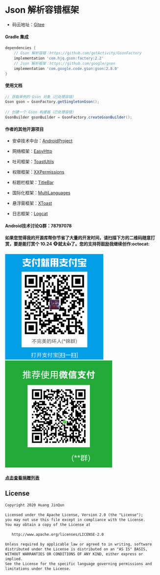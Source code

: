 # Json 解析容错框架

* 码云地址：[Gitee](https://gitee.com/getActivity/GsonFactory)

#### Gradle 集成

```groovy
dependencies {
    // Gson 解析容错：https://github.com/getActivity/GsonFactory
    implementation 'com.hjq.gson:factory:2.2'
    // Json 解析框架：https://github.com/google/gson
    implementation 'com.google.code.gson:gson:2.8.0'
}
```

#### 使用文档

```java
// 获取单例的 Gson 对象（已处理容错）
Gson gson = GsonFactory.getSingletonGson();

// 创建一个 Gson 构建器（已处理容错）
GsonBuilder gsonBuilder = GsonFactory.createGsonBuilder();
```

#### 作者的其他开源项目

* 安卓技术中台：[AndroidProject](https://github.com/getActivity/AndroidProject)

* 网络框架：[EasyHttp](https://github.com/getActivity/EasyHttp)

* 吐司框架：[ToastUtils](https://github.com/getActivity/ToastUtils)

* 权限框架：[XXPermissions](https://github.com/getActivity/XXPermissions)

* 标题栏框架：[TitleBar](https://github.com/getActivity/TitleBar)

* 国际化框架：[MultiLanguages](https://github.com/getActivity/MultiLanguages)

* 悬浮窗框架：[XToast](https://github.com/getActivity/XToast)

* 日志框架：[Logcat](https://github.com/getActivity/Logcat)

#### Android技术讨论Q群：78797078

#### 如果您觉得我的开源库帮你节省了大量的开发时间，请扫描下方的二维码随意打赏，要是能打赏个 10.24 :monkey_face:就太:thumbsup:了。您的支持将鼓励我继续创作:octocat:

![](https://raw.githubusercontent.com/getActivity/Donate/master/picture/pay_ali.png) ![](https://raw.githubusercontent.com/getActivity/Donate/master/picture/pay_wechat.png)

#### [点击查看捐赠列表](https://github.com/getActivity/Donate)

## License

```text
Copyright 2020 Huang JinQun

Licensed under the Apache License, Version 2.0 (the "License");
you may not use this file except in compliance with the License.
You may obtain a copy of the License at

   http://www.apache.org/licenses/LICENSE-2.0

Unless required by applicable law or agreed to in writing, software
distributed under the License is distributed on an "AS IS" BASIS,
WITHOUT WARRANTIES OR CONDITIONS OF ANY KIND, either express or implied.
See the License for the specific language governing permissions and
limitations under the License.